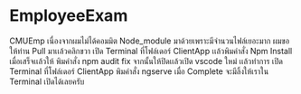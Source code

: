 # EmployeeExam
CMUEmp
เนื่องจากผมไม่ได้คอมมิต Node_module มาด้วยเพราะมีจำนวนไฟล์เยอะมาก
ผมขอให้ท่าน Pull มาเเล้วคลิกขวา เปิด Terminal ที่โฟล์เดอร์ ClientApp เเล้วพิมคำสั่ง Npm Install
เมื่อเสร็จเเล้วให้ พิมคำสั่ง npm audit fix 
จากนั้นให้ปิดเเล้วเปิด vscode ใหม่ เเล้วทำการ เปิด Terminal ที่โฟล์เดอร์ ClientApp พิมคำสั่ง ngserve เมื่อ Complete จะมีลิ้งให้เราใน Terminal เปิดได้เลยครับ
